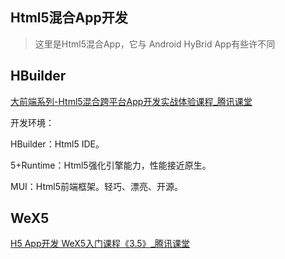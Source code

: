 ## Html5混合App开发



> 这里是Html5混合App，它与 Android HyBrid App有些许不同





## HBuilder



[大前端系列-Html5混合跨平台App开发实战体验课程_腾讯课堂](https://ke.qq.com/course/80126 "大前端系列-Html5混合跨平台App开发实战体验课程_腾讯课堂")

开发环境：



HBuilder：Html5 IDE。

5+Runtime：Html5强化引擎能力，性能接近原生。

MUI：Html5前端框架。轻巧、漂亮、开源。







## WeX5

[H5 App开发 WeX5入门课程《3.5》_腾讯课堂](https://ke.qq.com/course/144247 "H5 App开发 WeX5入门课程《3.5》_腾讯课堂")

